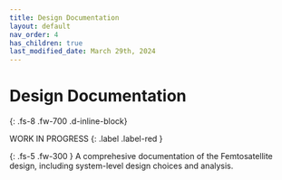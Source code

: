 ```yaml
---
title: Design Documentation
layout: default
nav_order: 4
has_children: true
last_modified_date: March 29th, 2024
---
```


# Design Documentation
{: .fs-8 .fw-700 .d-inline-block}

WORK IN PROGRESS
{: .label .label-red }

{: .fs-5 .fw-300 }
A comprehesive documentation of the Femtosatellite design, including system-level design choices and analysis.